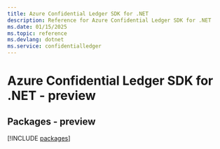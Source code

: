 ```yaml
---
title: Azure Confidential Ledger SDK for .NET
description: Reference for Azure Confidential Ledger SDK for .NET
ms.date: 01/15/2025
ms.topic: reference
ms.devlang: dotnet
ms.service: confidentialledger
---
```

# Azure Confidential Ledger SDK for .NET - preview
## Packages - preview
[!INCLUDE [packages](confidential-ledger-index.md)]